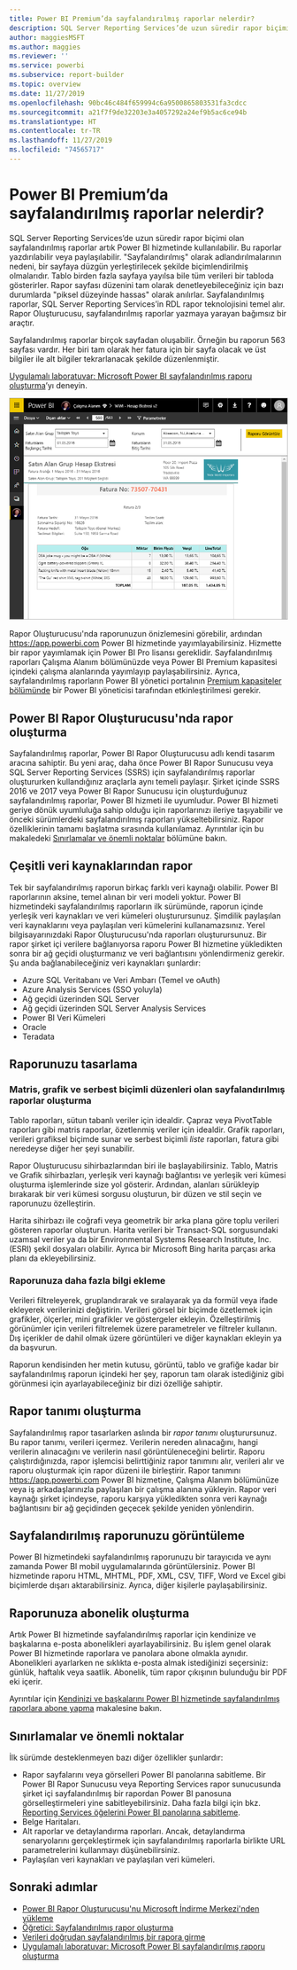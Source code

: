 ```yaml
---
title: Power BI Premium’da sayfalandırılmış raporlar nelerdir?
description: SQL Server Reporting Services’de uzun süredir rapor biçimi olan sayfalandırılmış raporlar artık Power BI hizmetinde kullanılabilir. Bu raporlar yazdırılabilir veya paylaşılabilir. Rapor düzenini tam olarak denetleyebilirsiniz. Örneğin, tablo birden fazla sayfaya yayılsa bile tüm verileri bir tabloda gösterirler.
author: maggiesMSFT
ms.author: maggies
ms.reviewer: ''
ms.service: powerbi
ms.subservice: report-builder
ms.topic: overview
ms.date: 11/27/2019
ms.openlocfilehash: 90bc46c484f659994c6a9500865803531fa3cdcc
ms.sourcegitcommit: a21f7f9de32203e3a4057292a24ef9b5ac6ce94b
ms.translationtype: HT
ms.contentlocale: tr-TR
ms.lasthandoff: 11/27/2019
ms.locfileid: "74565717"
---
```

# <a name="what-are-paginated-reports-in-power-bi-premium"></a>Power BI Premium’da sayfalandırılmış raporlar nelerdir?

SQL Server Reporting Services’de uzun süredir rapor biçimi olan sayfalandırılmış raporlar artık Power BI hizmetinde kullanılabilir. Bu raporlar yazdırılabilir veya paylaşılabilir. "Sayfalandırılmış" olarak adlandırılmalarının nedeni, bir sayfaya düzgün yerleştirilecek şekilde biçimlendirilmiş olmalarıdır. Tablo birden fazla sayfaya yayılsa bile tüm verileri bir tabloda gösterirler. Rapor sayfası düzenini tam olarak denetleyebileceğiniz için bazı durumlarda "piksel düzeyinde hassas" olarak anılırlar. Sayfalandırılmış raporlar, SQL Server Reporting Services’in RDL rapor teknolojisini temel alır. Rapor Oluşturucusu, sayfalandırılmış raporlar yazmaya yarayan bağımsız bir araçtır. 

Sayfalandırılmış raporlar birçok sayfadan oluşabilir. Örneğin bu raporun 563 sayfası vardır. Her biri tam olarak her fatura için bir sayfa olacak ve üst bilgiler ile alt bilgiler tekrarlanacak şekilde düzenlenmiştir.

[Uygulamalı laboratuvar: Microsoft Power BI sayfalandırılmış raporu oluşturma](https://www.microsoft.com/handsonlabs/selfpacedlabs/details/SQ00208)’yı deneyin.

![Sayfalandırılmış](media/paginated-reports-report-builder-power-bi/power-bi-paginated-wwi-report-page.png)

Rapor Oluşturucusu'nda raporunuzun önizlemesini görebilir, ardından https://app.powerbi.com Power BI hizmetinde yayımlayabilirsiniz. Hizmette bir rapor yayımlamak için Power BI Pro lisansı gereklidir. Sayfalandırılmış raporları Çalışma Alanım bölümünüzde veya Power BI Premium kapasitesi içindeki çalışma alanlarında yayımlayıp paylaşabilirsiniz. Ayrıca, sayfalandırılmış raporların Power BI yönetici portalının [Premium kapasiteler bölümünde](service-admin-premium-workloads.md#paginated-reports) bir Power BI yöneticisi tarafından etkinleştirilmesi gerekir. 

## <a name="create-reports-in-power-bi-report-builder"></a>Power BI Rapor Oluşturucusu'nda rapor oluşturma

Sayfalandırılmış raporlar, Power BI Rapor Oluşturucusu adlı kendi tasarım aracına sahiptir. Bu yeni araç, daha önce Power BI Rapor Sunucusu veya SQL Server Reporting Services (SSRS) için sayfalandırılmış raporlar oluştururken kullandığınız araçlarla aynı temeli paylaşır. Şirket içinde SSRS 2016 ve 2017 veya Power BI Rapor Sunucusu için oluşturduğunuz sayfalandırılmış raporlar, Power BI hizmeti ile uyumludur. Power BI hizmeti geriye dönük uyumluluğa sahip olduğu için raporlarınızı ileriye taşıyabilir ve önceki sürümlerdeki sayfalandırılmış raporları yükseltebilirsiniz. Rapor özelliklerinin tamamı başlatma sırasında kullanılamaz. Ayrıntılar için bu makaledeki [Sınırlamalar ve önemli noktalar](#limitations-and-considerations) bölümüne bakın.
     
## <a name="report-from-a-variety-of-data-sources"></a>Çeşitli veri kaynaklarından rapor

Tek bir sayfalandırılmış raporun birkaç farklı veri kaynağı olabilir. Power BI raporlarının aksine, temel alınan bir veri modeli yoktur. Power BI hizmetindeki sayfalandırılmış raporların ilk sürümünde, raporun içinde yerleşik veri kaynakları ve veri kümeleri oluşturursunuz. Şimdilik paylaşılan veri kaynaklarını veya paylaşılan veri kümelerini kullanamazsınız. Yerel bilgisayarınızdaki Rapor Oluşturucusu'nda raporları oluşturursunuz. Bir rapor şirket içi verilere bağlanıyorsa raporu Power BI hizmetine yükledikten sonra bir ağ geçidi oluşturmanız ve veri bağlantısını yönlendirmeniz gerekir. Şu anda bağlanabileceğiniz veri kaynakları şunlardır:

- Azure SQL Veritabanı ve Veri Ambarı (Temel ve oAuth)
- Azure Analysis Services (SSO yoluyla)
- Ağ geçidi üzerinden SQL Server
- Ağ geçidi üzerinden SQL Server Analysis Services
- Power BI Veri Kümeleri
- Oracle
- Teradata

## <a name="design-your-report"></a>Raporunuzu tasarlama  

### <a name="create-paginated-reports-with-matrix-chart-and-free-form-layouts"></a>Matris, grafik ve serbest biçimli düzenleri olan sayfalandırılmış raporlar oluşturma

Tablo raporları, sütun tabanlı veriler için idealdir. Çapraz veya PivotTable raporları gibi matris raporlar, özetlenmiş veriler için idealdir. Grafik raporları, verileri grafiksel biçimde sunar ve serbest biçimli *liste* raporları, fatura gibi neredeyse diğer her şeyi sunabilir. 
  
Rapor Oluşturucusu sihirbazlarından biri ile başlayabilirsiniz. Tablo, Matris ve Grafik sihirbazları, yerleşik veri kaynağı bağlantısı ve yerleşik veri kümesi oluşturma işlemlerinde size yol gösterir. Ardından, alanları sürükleyip bırakarak bir veri kümesi sorgusu oluşturun, bir düzen ve stil seçin ve raporunuzu özelleştirin.  
  
Harita sihirbazı ile coğrafi veya geometrik bir arka plana göre toplu verileri gösteren raporlar oluşturun. Harita verileri bir Transact-SQL sorgusundaki uzamsal veriler ya da bir Environmental Systems Research Institute, Inc. (ESRI) şekil dosyaları olabilir. Ayrıca bir Microsoft Bing harita parçası arka planı da ekleyebilirsiniz.  

### <a name="add-more-to-your-report"></a>Raporunuza daha fazla bilgi ekleme

Verileri filtreleyerek, gruplandırarak ve sıralayarak ya da formül veya ifade ekleyerek verilerinizi değiştirin. Verileri görsel bir biçimde özetlemek için grafikler, ölçerler, mini grafikler ve göstergeler ekleyin.  Özelleştirilmiş görünümler için verileri filtrelemek üzere parametreler ve filtreler kullanın. Dış içerikler de dahil olmak üzere görüntüleri ve diğer kaynakları ekleyin ya da başvurun.  

Raporun kendisinden her metin kutusu, görüntü, tablo ve grafiğe kadar bir sayfalandırılmış raporun içindeki her şey, raporun tam olarak istediğiniz gibi görünmesi için ayarlayabileceğiniz bir dizi özelliğe sahiptir.

## <a name="creating-a-report-definition"></a>Rapor tanımı oluşturma

Sayfalandırılmış rapor tasarlarken aslında bir *rapor tanımı* oluşturursunuz. Bu rapor tanımı, verileri içermez. Verilerin nereden alınacağını, hangi verilerin alınacağını ve verilerin nasıl görüntüleneceğini belirtir. Raporu çalıştırdığınızda, rapor işlemcisi belirttiğiniz rapor tanımını alır, verileri alır ve raporu oluşturmak için rapor düzeni ile birleştirir. Rapor tanımını https://app.powerbi.com Power BI hizmetine, Çalışma Alanım bölümünüze veya iş arkadaşlarınızla paylaşılan bir çalışma alanına yükleyin. Rapor veri kaynağı şirket içindeyse, raporu karşıya yükledikten sonra veri kaynağı bağlantısını bir ağ geçidinden geçecek şekilde yeniden yönlendirin. 

## <a name="view-your-paginated-report"></a>Sayfalandırılmış raporunuzu görüntüleme
Power BI hizmetindeki sayfalandırılmış raporunuzu bir tarayıcıda ve aynı zamanda Power BI mobil uygulamalarında görüntülersiniz. Power BI hizmetinde raporu HTML, MHTML, PDF, XML, CSV, TIFF, Word ve Excel gibi biçimlerde dışarı aktarabilirsiniz. Ayrıca, diğer kişilerle paylaşabilirsiniz.  

## <a name="create-a-subscription-to-your-report"></a>Raporunuza abonelik oluşturma

Artık Power BI hizmetinde sayfalandırılmış raporlar için kendinize ve başkalarına e-posta abonelikleri ayarlayabilirsiniz. Bu işlem genel olarak Power BI hizmetinde raporlara ve panolara abone olmakla aynıdır. Abonelikleri ayarlarken ne sıklıkta e-posta almak istediğinizi seçersiniz: günlük, haftalık veya saatlik. Abonelik, tüm rapor çıkışının bulunduğu bir PDF eki içerir.

Ayrıntılar için [Kendinizi ve başkalarını Power BI hizmetinde sayfalandırılmış raporlara abone yapma](paginated-reports-subscriptions.md) makalesine bakın. 

## <a name="limitations-and-considerations"></a>Sınırlamalar ve önemli noktalar

İlk sürümde desteklenmeyen bazı diğer özellikler şunlardır:

- Rapor sayfalarını veya görselleri Power BI panolarına sabitleme. Bir Power BI Rapor Sunucusu veya Reporting Services rapor sunucusunda şirket içi sayfalandırılmış bir rapordan Power BI panosuna görselleştirmeleri yine sabitleyebilirsiniz. Daha fazla bilgi için bkz. [Reporting Services öğelerini Power BI panolarına sabitleme](https://docs.microsoft.com/sql/reporting-services/pin-reporting-services-items-to-power-bi-dashboards).
- Belge Haritaları.
- Alt raporlar ve detaylandırma raporları.  Ancak, detaylandırma senaryolarını gerçekleştirmek için sayfalandırılmış raporlarla birlikte URL parametrelerini kullanmayı düşünebilirsiniz.
- Paylaşılan veri kaynakları ve paylaşılan veri kümeleri.

 
## <a name="next-steps"></a>Sonraki adımlar

- [Power BI Rapor Oluşturucusu'nu Microsoft İndirme Merkezi'nden yükleme](https://go.microsoft.com/fwlink/?linkid=2086513)
- [Öğretici: Sayfalandırılmış rapor oluşturma](paginated-reports-quickstart-aw.md)
- [Verileri doğrudan sayfalandırılmış bir rapora girme](paginated-reports-enter-data.md)
- [Uygulamalı laboratuvar: Microsoft Power BI sayfalandırılmış raporu oluşturma](https://www.microsoft.com/handsonlabs/selfpacedlabs/details/SQ00208)
  

